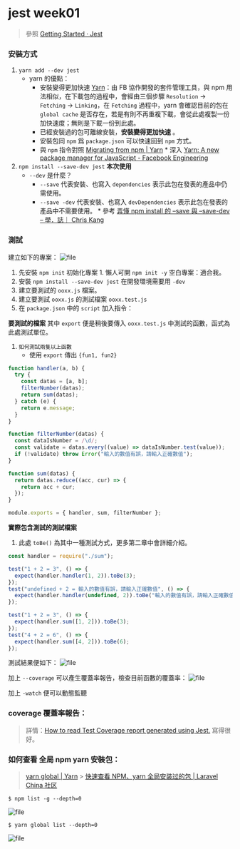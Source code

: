 # jest week01

> 參照 [Getting Started · Jest](https://jestjs.io/docs/zh-Hans/getting-started)

### 安裝方式

1. `yarn add --dev jest`
   - yarn 的優點：
     - 安裝變得更加快速 [Yarn](https://classic.yarnpkg.com/zh-Hans/)：由 FB 協作開發的套件管理工具，與 npm 用法相似，在下載包的過程中，會經由三個步驟 `Resolution` -> `Fetching` -> `Linking`，在 `Fetching` 過程中，yarn 會確認目前的包在 `global cache` 是否存在，若是有則不再重複下載，會從此處複製一份加快速度；無則是下載一份到此處。
     - 已經安裝過的包可離線安裝，**安裝變得更加快速** 。
     - 安裝包同 `npm` 爲 `package.json` 可以快速回到 `npm` 方式。
     - 與 `npm` 指令對照 [Migrating from npm | Yarn](https://classic.yarnpkg.com/en/docs/migrating-from-npm#toc-cli-commands-comparison) \* 深入 [Yarn: A new package manager for JavaScript - Facebook Engineering](https://engineering.fb.com/web/yarn-a-new-package-manager-for-javascript/)
2. `npm install --save-dev jest` **本次使用**
   - `--dev` 是什麼？
     - `--save` 代表安裝、也寫入 `dependencies` 表示此包在發表的產品中仍需使用。
     - `--save -dev` 代表安裝、也寫入 `devDependencies` 表示此包在發表的產品中不需要使用。 \* 參考 [弄懂 npm install 的 –save 與 –save-dev – 學．誌｜ Chris Kang](https://chriskang028.wordpress.com/2017/07/05/%E5%BC%84%E6%87%82-npm-install-%E7%9A%84-dependencies-v-s-devdependencies/)

### 測試

建立如下的專案：
![file](https://i.imgur.com/Ro2Ymcp.png)

1. 先安裝 `npm init` 初始化專案 1. 懶人可開 `npm init -y` 空白專案：適合我。
2. 安裝 `npm install --save-dev jest` 在開發環境需要用 `-dev`
3. 建立要測試的 `ooxx.js` 檔案。
4. 建立要測試 `ooxx.js` 的測試檔案 `ooxx.test.js`
5. 在 `package.json` 中的 `script` 加入指令：

**要測試的檔案**
其中 `export` 便是稍後要傳入 `ooxx.test.js` 中測試的函數，函式為此處測試單位。

1. `如何測試兩隻以上函數`
   - 使用 `export` 傳出 `{fun1, fun2}`

```javascript
function handler(a, b) {
  try {
    const datas = [a, b];
    filterNumber(datas);
    return sum(datas);
  } catch (e) {
    return e.message;
  }
}

function filterNumber(datas) {
  const dataIsNumber = /\d/;
  const validate = datas.every((value) => dataIsNumber.test(value));
  if (!validate) throw Error("輸入的數值有誤，請輸入正確數值");
}

function sum(datas) {
  return datas.reduce((acc, cur) => {
    return acc + cur;
  });
}

module.exports = { handler, sum, filterNumber };
```

**實際包含測試的測試檔案**

1. 此處 `toBe()` 為其中一種測試方式，更多第二章中會詳細介紹。

```javascript
const handler = require("./sum");

test("1 + 2 = 3", () => {
  expect(handler.handler(1, 2)).toBe(3);
});
test("undefined + 2 = 輸入的數值有誤，請輸入正確數值", () => {
  expect(handler.handler(undefined, 2)).toBe("輸入的數值有誤，請輸入正確數值");
});

test("1 + 2 = 3", () => {
  expect(handler.sum([1, 2])).toBe(3);
});
test("4 + 2 = 6", () => {
  expect(handler.sum([4, 2])).toBe(6);
});
```

測試結果便如下：
![file](https://i.imgur.com/LTerube.png)

加上 `--coverage` 可以產生覆蓋率報告，檢查目前函數的覆蓋率：
![file](https://i.imgur.com/idXywET.png)

加上 `-watch` 便可以動態監聽

### coverage 覆蓋率報告：

> 詳情：[How to read Test Coverage report generated using Jest.](https://medium.com/@krishankantsinghal/how-to-read-test-coverage-report-generated-using-jest-c2d1cb70da8b) 寫得很好。

### 如何查看 全局 npm yarn 安裝包：

> [yarn global | Yarn](https://classic.yarnpkg.com/zh-Hans/docs/cli/global) > [快速查看 NPM、yarn 全局安装过的包 | Laravel China 社区](https://learnku.com/articles/16798/quick-view-of-npm-and-yarn-global-installed-packages)

```
$ npm list -g --depth=0
```

![file](https://i.imgur.com/QsNOG27.png)

```
$ yarn global list --depth=0
```

![file](https://i.imgur.com/3NJPlVK.png)
